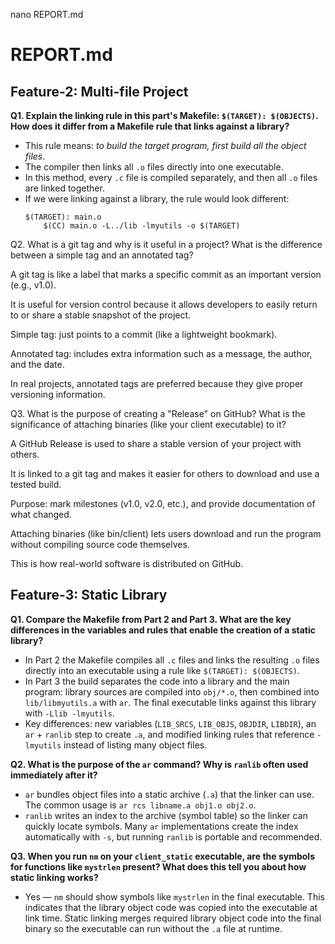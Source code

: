 nano REPORT.md
# REPORT.md

## Feature-2: Multi-file Project

**Q1. Explain the linking rule in this part's Makefile: `$(TARGET): $(OBJECTS)`. How does it differ from a Makefile rule that links against a library?**  
- This rule means: *to build the target program, first build all the object files*.  
- The compiler then links all `.o` files directly into one executable.  
- In this method, every `.c` file is compiled separately, and then all `.o` files are linked together.  
- If we were linking against a library, the rule would look different:  
  ```make
  $(TARGET): main.o
      $(CC) main.o -L../lib -lmyutils -o $(TARGET)
Q2. What is a git tag and why is it useful in a project? What is the difference between a simple tag and an annotated tag?

A git tag is like a label that marks a specific commit as an important version (e.g., v1.0).

It is useful for version control because it allows developers to easily return to or share a stable snapshot of the project.

Simple tag: just points to a commit (like a lightweight bookmark).

Annotated tag: includes extra information such as a message, the author, and the date.

In real projects, annotated tags are preferred because they give proper versioning information.

Q3. What is the purpose of creating a "Release" on GitHub? What is the significance of attaching binaries (like your client executable) to it?

A GitHub Release is used to share a stable version of your project with others.

It is linked to a git tag and makes it easier for others to download and use a tested build.

Purpose: mark milestones (v1.0, v2.0, etc.), and provide documentation of what changed.

Attaching binaries (like bin/client) lets users download and run the program without compiling source code themselves.

This is how real-world software is distributed on GitHub.
## Feature-3: Static Library

**Q1. Compare the Makefile from Part 2 and Part 3. What are the key differences in the variables and rules that enable the creation of a static library?**  
- In Part 2 the Makefile compiles all `.c` files and links the resulting `.o` files directly into an executable using a rule like `$(TARGET): $(OBJECTS)`.  
- In Part 3 the build separates the code into a library and the main program: library sources are compiled into `obj/*.o`, then combined into `lib/libmyutils.a` with `ar`. The final executable links against this library with `-Llib -lmyutils`.  
- Key differences: new variables (`LIB_SRCS`, `LIB_OBJS`, `OBJDIR`, `LIBDIR`), an `ar` + `ranlib` step to create `.a`, and modified linking rules that reference `-lmyutils` instead of listing many object files.

**Q2. What is the purpose of the `ar` command? Why is `ranlib` often used immediately after it?**  
- `ar` bundles object files into a static archive (`.a`) that the linker can use. The common usage is `ar rcs libname.a obj1.o obj2.o`.  
- `ranlib` writes an index to the archive (symbol table) so the linker can quickly locate symbols. Many `ar` implementations create the index automatically with `-s`, but running `ranlib` is portable and recommended.

**Q3. When you run `nm` on your `client_static` executable, are the symbols for functions like `mystrlen` present? What does this tell you about how static linking works?**  
- Yes — `nm` should show symbols like `mystrlen` in the final executable. This indicates that the library object code was copied into the executable at link time. Static linking merges required library object code into the final binary so the executable can run without the `.a` file at runtime.

